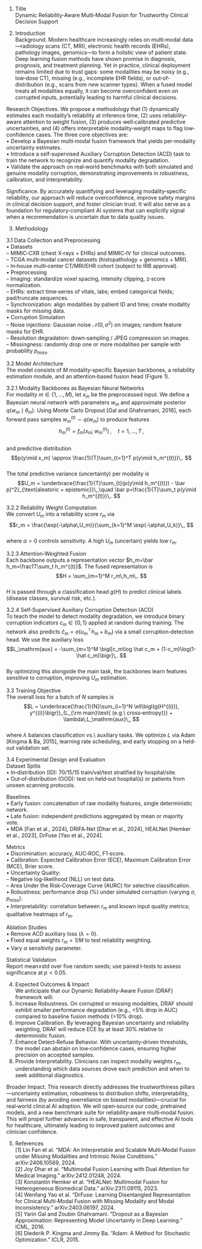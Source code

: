 1. Title  
Dynamic Reliability‐Aware Multi‐Modal Fusion for Trustworthy Clinical Decision Support  

2. Introduction  
Background. Modern healthcare increasingly relies on multi‐modal data—radiology scans (CT, MRI), electronic health records (EHRs), pathology images, genomics—to form a holistic view of patient state. Deep learning fusion methods have shown promise in diagnosis, prognosis, and treatment planning. Yet in practice, clinical deployment remains limited due to trust gaps: some modalities may be noisy (e.g., low‐dose CT), missing (e.g., incomplete EHR fields), or out‐of‐distribution (e.g., scans from new scanner types). When a fused model treats all modalities equally, it can become overconfident even on corrupted inputs, potentially leading to harmful clinical decisions.  

Research Objectives. We propose a methodology that (1) dynamically estimates each modality’s reliability at inference time, (2) uses reliability‐aware attention to weight fusion, (3) produces well‐calibrated predictive uncertainties, and (4) offers interpretable modality‐weight maps to flag low‐confidence cases. The three core objectives are:  
• Develop a Bayesian multi‐modal fusion framework that yields per‐modality uncertainty estimates.  
• Introduce a self‐supervised Auxiliary Corruption Detection (ACD) task to train the network to recognize and quantify modality degradation.  
• Validate the approach on real‐world benchmarks with both simulated and genuine modality corruption, demonstrating improvements in robustness, calibration, and interpretability.  

Significance. By accurately quantifying and leveraging modality‐specific reliability, our approach will reduce overconfidence, improve safety margins in clinical decision support, and foster clinician trust. It will also serve as a foundation for regulatory‐compliant AI systems that can explicitly signal when a recommendation is uncertain due to data quality issues.  

3. Methodology  

3.1 Data Collection and Preprocessing  
• Datasets  
  – MIMIC‐CXR (chest X‐rays + EHRs) and MIMIC‐IV for clinical outcomes.  
  – TCGA multi‐modal cancer datasets (histopathology + genomics + MRI).  
  – In‐house multi‐center CT/MRI/EHR cohort (subject to IRB approval).  
• Preprocessing  
  – Imaging: standardize voxel spacing, intensity clipping, z‐score normalization.  
  – EHRs: extract time‐series of vitals, labs; embed categorical fields; pad/truncate sequences.  
  – Synchronization: align modalities by patient ID and time; create modality masks for missing data.  
• Corruption Simulation  
  – Noise injections: Gaussian noise $\mathcal{N}(0,\sigma^2)$ on images; random feature masks for EHR.  
  – Resolution degradation: down‐sampling / JPEG compression on images.  
  – Missingness: randomly drop one or more modalities per sample with probability $p_{\mathrm{miss}}$.  

3.2 Model Architecture  
The model consists of $M$ modality‐specific Bayesian backbones, a reliability estimation module, and an attention‐based fusion head (Figure 1).  

3.2.1 Modality Backbones as Bayesian Neural Networks  
For modality $m\in\{1,\dots,M\}$, let $x_m$ be the preprocessed input. We define a Bayesian neural network with parameters $w_m$ and approximate posterior $q(w_m\mid\theta_m)$. Using Monte Carlo Dropout [Gal and Ghahramani, 2016], each forward pass samples $w_m^{(t)}\sim q(w_m)$ to produce features  
$$h_m^{(t)} = f_m(x_m;w_m^{(t)})\,,\quad t=1,\dots,T\,,$$  
and predictive distribution  
$$p(y\mid x_m) \approx \frac{1}{T}\sum_{t=1}^T p(y\mid h_m^{(t)})\,. $$  
The total predictive variance (uncertainty) per modality is  
$$U_m = \underbrace{\frac{1}{T}\sum_{t}(p(y\mid h_m^{(t)}) - \bar p)^2}_{\text{aleatoric + epistemic}}\,,\quad \bar p=\frac{1}{T}\sum_t p(y\mid h_m^{(t)})\,. $$  

3.2.2 Reliability Weight Computation  
We convert $U_m$ into a reliability score $r_m$ via  
$$r_m = \frac{\exp(-\alpha\,U_m)}{\sum_{k=1}^M \exp(-\alpha\,U_k)}\,, $$  
where $\alpha>0$ controls sensitivity. A high $U_m$ (uncertain) yields low $r_m$.  

3.2.3 Attention‐Weighted Fusion  
Each backbone outputs a representation vector $h_m=\bar h_m=\frac1T\sum_t h_m^{(t)}$. The fused representation is  
$$H = \sum_{m=1}^M r_m\,h_m\,. $$  
$H$ is passed through a classification head $g(H)$ to predict clinical labels (disease classes, survival risk, etc.).  

3.2.4 Self‐Supervised Auxiliary Corruption Detection (ACD)  
To teach the model to detect modality degradation, we introduce binary corruption indicators $c_m\in\{0,1\}$ applied at random during training. The network also predicts $\hat c_m = \sigma(u_m^\top h_m + b_m)$ via a small corruption‐detection head. We use the auxiliary loss  
$$L_\mathrm{aux} = -\sum_{m=1}^M \bigl[c_m\log \hat c_m + (1-c_m)\log(1-\hat c_m)\bigr]\,. $$  
By optimizing this alongside the main task, the backbones learn features sensitive to corruption, improving $U_m$ estimation.  

3.3 Training Objective  
The overall loss for a batch of $N$ samples is  
$$L = \underbrace{\frac{1}{N}\sum_{i=1}^N \ell\bigl(g(H^{(i)}), y^{(i)}\bigr)}_{L_{\rm main}\text{ (e.g.\ cross‐entropy)}} + \lambda\,L_\mathrm{aux}\,, $$  
where $\lambda$ balances classification vs.\ auxiliary tasks. We optimize $L$ via Adam [Kingma & Ba, 2015], learning rate scheduling, and early stopping on a held‐out validation set.  

3.4 Experimental Design and Evaluation  
Dataset Splits  
• In‐distribution (ID): 70/15/15 train/val/test stratified by hospital/site.  
• Out‐of‐distribution (OOD): test on held‐out hospital(s) or patients from unseen scanning protocols.  

Baselines  
• Early fusion: concatenation of raw modality features, single deterministic network.  
• Late fusion: independent predictions aggregated by mean or majority vote.  
• MDA [Fan et al., 2024], DRIFA‐Net [Dhar et al., 2024], HEALNet [Hemker et al., 2023], DrFuse [Yao et al., 2024].  

Metrics  
• Discrimination: accuracy, AUC‐ROC, F1‐score.  
• Calibration: Expected Calibration Error (ECE), Maximum Calibration Error (MCE), Brier score.  
• Uncertainty Quality:  
  – Negative log‐likelihood (NLL) on test data.  
  – Area Under the Risk‐Coverage Curve (AURC) for selective classification.  
• Robustness: performance drop (%) under simulated corruption (varying $\sigma$, $p_{\mathrm{miss}}$).  
• Interpretability: correlation between $r_m$ and known input quality metrics; qualitative heatmaps of $r_m$.  

Ablation Studies  
• Remove ACD auxiliary loss ($\lambda=0$).  
• Fixed equal weights $r_m=1/M$ to test reliability weighting.  
• Vary $\alpha$ sensitivity parameter.  

Statistical Validation  
Report mean±std over five random seeds; use paired t‐tests to assess significance at $p<0.05$.  

4. Expected Outcomes & Impact  
We anticipate that our Dynamic Reliability‐Aware Fusion (DRAF) framework will:  
1. Increase Robustness. On corrupted or missing modalities, DRAF should exhibit smaller performance degradation (e.g., <5% drop in AUC) compared to baseline fusion methods (>10% drop).  
2. Improve Calibration. By leveraging Bayesian uncertainty and reliability weighting, DRAF will reduce ECE by at least 30% relative to deterministic fusion.  
3. Enhance Detect‐Refuse Behavior. With uncertainty‐driven thresholds, the model can abstain on low‐confidence cases, ensuring higher precision on accepted samples.  
4. Provide Interpretability. Clinicians can inspect modality weights $r_m$, understanding which data sources drove each prediction and when to seek additional diagnostics.  

Broader Impact. This research directly addresses the trustworthiness pillars—uncertainty estimation, robustness to distribution shifts, interpretability, and fairness (by avoiding overreliance on biased modalities)—crucial for real‐world clinical AI adoption. We will open‐source our code, pretrained models, and a new benchmark suite for reliability‐aware multi‐modal fusion. This will propel further advances in safe, transparent, and effective AI tools for healthcare, ultimately leading to improved patient outcomes and clinician confidence.  

5. References  
[1] Lin Fan et al. “MDA: An Interpretable and Scalable Multi‐Modal Fusion under Missing Modalities and Intrinsic Noise Conditions.” arXiv:2406.10569, 2024.  
[2] Joy Dhar et al. “Multimodal Fusion Learning with Dual Attention for Medical Imaging.” arXiv:2412.01248, 2024.  
[3] Konstantin Hemker et al. “HEALNet: Multimodal Fusion for Heterogeneous Biomedical Data.” arXiv:2311.09115, 2023.  
[4] Wenfang Yao et al. “DrFuse: Learning Disentangled Representation for Clinical Multi‐Modal Fusion with Missing Modality and Modal Inconsistency.” arXiv:2403.06197, 2024.  
[5] Yarin Gal and Zoubin Ghahramani. “Dropout as a Bayesian Approximation: Representing Model Uncertainty in Deep Learning.” ICML, 2016.  
[6] Diederik P. Kingma and Jimmy Ba. “Adam: A Method for Stochastic Optimization.” ICLR, 2015.